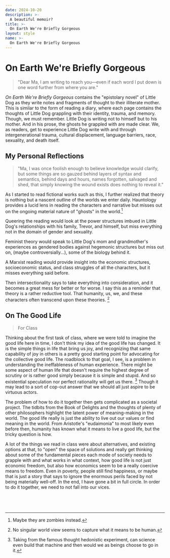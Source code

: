 ```yaml
---
date: 2024-10-20
description: >-
  A beautiful memoir?
title: >-
  On Earth We're Briefly Gorgeous
layout: style
name: >-
  On Earth We're Briefly Gorgeous
---
```


# On Earth We're Briefly Gorgeous

> "Dear Ma,
> I am writing to reach you—even if each word I put down is one word
> further from where you are."

_On Earth We're Briefly Gorgeous_ contains the "epistolary novel" of Little Dog as they write notes and fragments of thought to their illiterate mother. This is similar to the form of reading a diary, where each page contains the thoughts of Little Dog grappling with their identity, trauma, and memory. Though, we must remember. Little Dog is writing not to himself but to his mother. And in his prose, the ghosts he grappled with are made clear. We, as readers, get to experience Little Dog write with and through intergenerational trauma, cultural displacement, language barriers, race, sexuality, and death itself.

## My Personal Reflections

> "Ma, I was once foolish enough to believe knowledge would clarify, but some things are so gauzed behind layers of syntax and semantics, behind days and hours, names forgotten, salvaged and shed, that simply knowing the wound exists does nothing to reveal it."

As I started to read fictional works such as this, I further realized that theory is nothing but a nascent outline of the worlds we enter daily. Hauntology provides a lucid lens in reading the characters and narrative but misses out on the ongoing material nature of "ghosts" in the world.[^1]

Queering the reading would look at the power structures imbued in Little Dog's relationships with his family, Trevor, and himself, but miss everything not in the domain of gender and sexuality.

Feminist theory would speak to Little Dog's mom and grandmother's experiences as gendered bodies against hegemonic structures but miss out on, (maybe controversially...), some of the biology behind it.

A Marxist reading would provide insight into the economic structures, socioeconomic status, and class struggles of all the characters, but it misses everything said before.

Then intersectionality says to take everything into consideration, and it becomes a great mess for better or for worse. I say this as a reminder that theory is a rather reductive tool. That humanity, us, we, and these characters often transcend upon these theories. [^2]

## On The Good Life

> For Class

Thinking about the first task of class, where we were told to imagine the good life here in time, I don't think my idea of the good life has changed. It is the simple things in life that bring us joy, and recognizing that same capability of joy in others is a pretty good starting point for advocating for the collective good life. The roadblock to that goal, I see, is a problem in understanding the ineffableness of human experience. There might be some aspect of human life that doesn't require the highest degree of scrutiny or is rather good simply because it is simple and stupid. And so existential speculation nor perfect rationality will get us there. [^3] Though it may lead to a sort of cop-out answer that we should all just aspire to be virtuous actors.

The problem of how to do it together then gets complicated as a societal project. The tidbits from the Book of Delights and the thoughts of plenty of other philosophers highlight the latent power of meaning-making in the world. The good life really is just the ability to live out our values or find meaning in the world. From Aristotle's "eudaimonia" to most likely even before then, humanity has known what it means to live a good life, but the tricky question is how.

A lot of the things we read in class were about alternatives, and existing options at that, to "open" the space of solutions and really get thinking about some of the fundamental pieces each mode of society needs to grapple with and what works in what context, how good life is not just economic freedom, but also how economics seem to be a really coercive means to freedom. Even in poverty, people still find happiness, or maybe that is just a story that says to ignore the enormous perils faced by not being materially well-off. In the end, I have gone a bit in full circle. In order to do it together, we need to not fall into our vices.

## <br/>

[^1]: Maybe they are zombies instead.

[^2]: No singular world view seems to capture what it means to be human.

[^3]: Taking from the famous thought hedonistic experiment, can science even build that machine and then would we as beings choose to go in it.

